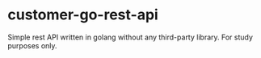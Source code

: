 # customer-go-rest-api
Simple rest API written in golang without any third-party library. For study purposes only.
